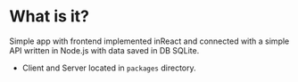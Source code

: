 # What is it?

Simple app with frontend implemented inReact and connected with a simple API written in Node.js with data saved in DB SQLite.

- Client and Server located in `packages` directory.